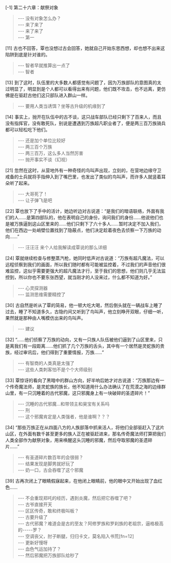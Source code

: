 
[-1] 第二十六章：献祭对象
>--- 没有对象怎么办？<br>
>--- 来了来了<br>
>--- 来了来了<br>
>--- 第一<br>

[11] 古也不回答，覃也没想过古会回答，她就自己开始东思西想，却也想不出来这陷阱到底是针对谁的。
>--- 智者早就推算出一点了<br>
>--- 智者<br>

[13] 到了这时，队伍里的大多数人都感觉有问题了，因为万族部队的意图真的太过明显了，明显到是个人都可以看得出来有问题，他们既不攻击，也不远离，更仿佛是在驱赶古他们这只部队进入群山一样。
>--- 要用人类当诱饵？坐等古升级的机缘到了<br>

[14] 事实上，抛开在队伍中的古不谈，这只战车部队已经只剩下了百来人，而且没有指挥官，没有敢死队，别说是遭遇到万族超凡职业者了，便是两三百万族骑兵都可以轻松吃下他们。
>--- 还是加个单位比较好<br>
>--- 两三百个万族<br>
>--- 两三百万，这么多人当然厉害<br>
>--- 抛开事实不谈（幻视）<br>

[21] 忽然在这时，从营地外有一种奇怪的鸟叫声出现，立刻的，在营地边缘守卫戒备的士兵就将手指伸入到了嘴巴里，也发出了类似的鸟叫声，而许多人就竖着耳朵听了起来。
>--- 大哥死了！<br>
>--- 让子弹飞是吧<br>

[22] 覃也放下了手中的活计，她边听边对古说道：“是我们的暗语联络，外面有我们的人……是第四部队的，他在表明自己的身份，询问我们的身份……他说他们也是被万族逼到这山区里来的……他们只剩下了六十多人……暂时决定不加入我们，他们在西边一处峭壁位置找到了隐蔽点，他们决定趁着夜色去侦察一下万族的动向……”
>--- 汪汪汪
来个人给我解读成覃说的那么详细<br>

[24] 覃就继续检查与修整蒸汽枪，她同时低声对古说道：“万族有超凡魔法，可以远程侦察到我们的画面，所以我们随时都有可能被监控着，不过我们的声音他们很难监控，这似乎需要更强大的超凡魔法才行，至于我们的思想，他们则几乎无法监控到，所以你也不要东张西望，就当刚才的人没来过，什么都不知道为好。”
>--- 心灵探测器<br>
>--- 监测思维需要精控了<br>

[30] 古自然是听从了覃的简易，他一顿大吃大喝，然后倒头就在一辆战车上睡了过去，睡了不知道多久，古隐约间又听到了鸟叫声，他立刻睁开双眼，仔细一听，果然就是那种由人嘴模仿出来的鸟叫声。
>--- 建议<br>

[32] “……他们侦察了万族的动向，又有一只族人队伍被他们逼到了山区里来，只是离我们有一段距离……他们抓了几个万族的舌头，其中有一个居然是灵蛇族的贵族，经过审讯后，他们得到了重要情报，万族……”
>--- 有智商的人类真是太强了<br>
>--- 这些人类刺客怕不是个个大师级别<br>

[33] 覃惊讶的看向了黑暗中的群山方向，好半响后她才对古说道：“万族那边有一个传奇魔法师，是灵蛇族的族长，他不知道用什么办法确认了在荒漠之海的边缘群山里，有一只沉睡着的古代邪魔，这只邪魔身上有一块破碎的圣遗碎片！”
>--- 沉睡的古代邪魔…和带领主和昊宝有关系吗<br>
>--- 刑<br>
>--- 这个邪魔肯定是人类强者，他是谁啊？？？<br>

[34] “那些万族正在从四面八方的人族部落中抓来活人，将他们全部驱赶入了这片山区，在外面有数千甚至更多的族人正在被驱赶进来，那名传奇魔法师打算把我们人类全部作为献祭对象，用来唤醒这头沉睡的邪魔，然后夺取邪魔的圣遗碎片……”
>--- 有圣道碎片数百年的会很弱？<br>
>--- 结果发现是脚男就好玩了<br>
>--- 奶一口，古会吞噬了这个邪魔<br>

[39] 古再次闭上了眼睛假寐起来，在他闭上眼睛前，他的眼中又开始出现了血红色……
>--- 不会重现郑吒的经历，遇到炎魔，然后把它吞噬了吧？<br>
>--- 古爷直接开天<br>
>--- 区区传奇，敢和终极叫板？<br>
>--- 古要升级了<br>
>--- 古代邪魔？难道会是古的至友？阿修罗族和罗刹族的老祖宗，逼格极高的-----罗？<br>
>--- 空调丧父，肘子断腿，归归卡文，莫名陷入书荒[fn=12]<br>
>--- 更新好慢呀<br>
>--- 血色气运加持了？<br>
>--- 然后邪魔把万族部队给秒了<br>
